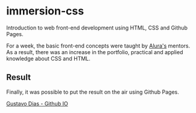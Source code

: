 # immersion-css

Introduction to web front-end development using HTML, CSS and Github Pages.

For a week, the basic front-end concepts were taught by [Alura's](https://www.alura.com.br/artigos/imersao-css) mentors.
As a result, there was an increase in the portfolio, practical and applied knowledge about CSS and HTML.

## Result

Finally, it was possible to put the result on the air using Github Pages.

[Gustavo Dias - Github IO](https://gfda.github.io/immersion-css/)
